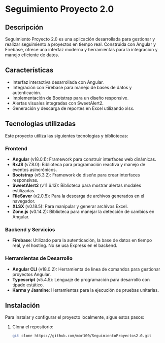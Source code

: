 # Seguimiento Proyecto 2.0

## Descripción
Seguimiento Proyecto 2.0 es una aplicación desarrollada para gestionar y realizar seguimiento a proyectos en tiempo real. Construida con Angular y Firebase, ofrece una interfaz moderna y herramientas para la integración y manejo eficiente de datos.

## Características
- Interfaz interactiva desarrollada con Angular.
- Integración con Firebase para manejo de bases de datos y autenticación.
- Implementación de Bootstrap para un diseño responsivo.
- Alertas visuales integradas con SweetAlert2.
- Generación y descarga de reportes en Excel utilizando xlsx.

## Tecnologías utilizadas
Este proyecto utiliza las siguientes tecnologías y bibliotecas:

### Frontend
- **Angular** (v18.0.1): Framework para construir interfaces web dinámicas.
- **RxJS** (v7.8.0): Biblioteca para programación reactiva y manejo de eventos asincrónicos.
- **Bootstrap** (v5.3.2): Framework de diseño para crear interfaces responsivas.
- **SweetAlert2** (v11.6.13): Biblioteca para mostrar alertas modales estilizadas.
- **FileSaver** (v2.0.5): Para la descarga de archivos generados en el navegador.
- **XLSX** (v0.18.5): Para manipular y generar archivos Excel.
- **Zone.js** (v0.14.2): Biblioteca para manejar la detección de cambios en Angular.

### Backend y Servicios
- **Firebase**: Utilizado para la autenticación, la base de datos en tiempo real, y el hosting. No se usa Express en el backend.

### Herramientas de Desarrollo
- **Angular CLI** (v18.0.2): Herramienta de línea de comandos para gestionar proyectos Angular.
- **Typescript** (v5.4.5): Lenguaje de programación para desarrollo con tipado estático.
- **Karma y Jasmine**: Herramientas para la ejecución de pruebas unitarias.

## Instalación
Para instalar y configurar el proyecto localmente, sigue estos pasos:

1. Clona el repositorio:
   ```bash
   git clone https://github.com/mbr100/SeguimientoProyectos2.0.git
